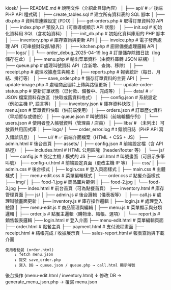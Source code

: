 kiosk/
├── README.md                          # 說明文件（介紹此目錄內容）
│
├── api/                               # ✅ 後端 PHP API 程式碼
│   ├── create_tables.sql              # 建立所有資料表的 SQL 腳本
│   ├── db.php                         # 資料庫連線設定 (PDO)
│   ├── get-orders.php                 # 取得訂單資料的 API
│   ├── index.php                      # 預設入口（可重導或顯示 API 狀態）
│   ├── init.sql                       # 初始化資料用 SQL（含初始資料）
│   ├── init_db.php                    # 初始化資料庫用的 PHP 腳本
│   ├── inventory.php                  # 庫存查詢與更新 API
│   ├── invoice.php                    # 電子發票處理 API（可串接財政部/綠界）
│   ├── kitchen.php                    # 廚房備餐處理邏輯 API
│   ├── logs/
│   │   └── order_debug_2025-04-19.log # 訂單儲存除錯日誌（log 儲存在此）
│   ├── menu.php                       # 輸出菜單資料（由資料庫轉 JSON 結構）
│   ├── queue.php                      # 處理叫號資料 API（含新增、查詢、移除）
│   ├── receipt.php                    # 處理收據產生與輸出
│   ├── reports.php                    # 報表統計（每日、月結、排行等）
│   ├── save_order.php                 # 儲存訂單資料的主要 API
│   ├── update-image.php              # 處理商品圖片上傳與路徑更新
│   └── update-order-status.php       # 更新訂單狀態（已付款、備餐中、完成等）
│
├── data/                              # ✅ JSON 檔案資料存放區（快取或舊資料格式）
│   ├── config.json                    # 系統設定（例如主機 IP, 語言等）
│   ├── inventory.json                 # 庫存資料快取
│   ├── menu.json                      # 菜單資料快取（供前端使用）
│   ├── orders.json                    # 訂單歷史資料（早期暫存或備份）
│   ├── queue.json                     # 叫號資料（前端輪播佇列）
│   └── users.json                     # 使用者登入帳號資料（管理員 / 店員）
│
├── libs/                              # （未列出）可放置共用函式庫
│
├── logs/
│   └── order_error.log                # ❗ 錯誤日誌（PHP API 寫入錯誤訊息）
│
└── ui/                                # ✅ 前端介面檔案（HTML + CSS + JS）
    ├── admin.html                     # 後台首頁
    ├── assets/
    │   ├── config.json                # 前端設定檔（含 API 路徑）
    │   ├── includes.html              # HTML 公用區塊（header/footer 等）
    │   └── js/
    │       └── config.js              # 設定主機 / 模式的 JS
    ├── call.html                      # 叫號畫面（可展示多筆叫號）
    ├── config-ui.html                 # 前端設定頁面（更改主機 IP 等）
    ├── css/
    │   ├── admin.css                  # 後台樣式
    │   ├── login.css                  # 登入頁面樣式
    │   ├── main.css                   # 主體樣式
    │   ├── menu-edit.css             # 菜單編輯樣式
    │   └── order.css                 # 點餐介面樣式
    ├── img/
    │   ├── food-1.jpg                 # 商品圖片範例
    │   ├── food-2.jpg
    │   └── food-3.jpg
    ├── index.html                     # 前台首頁（可為點餐首頁）
    ├── inventory.html                # 庫存管理頁面
    ├── js/
    │   ├── admin.js                   # 後台邏輯（儀表板等）
    │   ├── call.js                    # 處理叫號畫面更新
    │   ├── inventory.js               # 庫存操作邏輯
    │   ├── login.js                   # 處理登入驗證
    │   ├── menu-edit.js               # 商品管理與編輯
    │   ├── menu.js                    # 菜單顯示與分類邏輯
    │   ├── order.js                   # 點餐主邏輯（購物車、結帳、選項）
    │   └── report.js                  # 銷售報表邏輯
    ├── login.html                     # 登入介面
    ├── menu-edit.html                 # 菜單編輯頁面
    ├── order.html                     # 點餐主頁
    ├── payment.html                   # 支付流程畫面
    ├── receipt.html                   # 結帳完成 / 收據展示頁
    └── sales-report.html             # 報表查詢與下載介面




    使用者點餐 (order.html)
        ↓ fetch menu.json
        ↓ 提交 save_order.php
        ↓ 寫入 DB → queue.json / queue.php → call.html 顯示叫號

後台操作 (menu-edit.html / inventory.html)
        ↓ 修改 DB → generate_menu_json.php → 覆寫 menu.json




